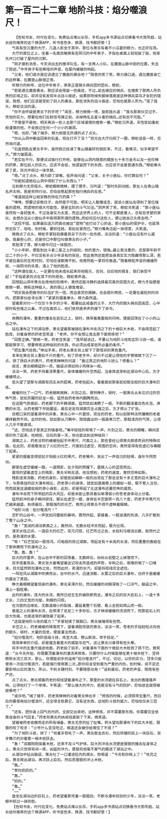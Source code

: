 # 第一百二十二章 地阶斗技：焰分噬浪尺！
        【告知书友，时代在变化，免费站点难以长存，手机app多书源站点切换看书大势所趋，站长给你推荐的这个换源APP，听书音色多、换源、找书都好使！】
       气氛有些沉重的大厅，几道人影坐于其中，那位与萧炎有着不小瓜葛的穆力，也正好在场。
       大厅的首位之上，坐着一名面目略微有些阴沉的中年男子，手指在桌面上轻轻敲了敲，他率先开口打破了屋内的沉默。
       “刚才接到消息，今天派出去的搜寻队伍，有一支两人小队，在魔兽山脉中部的位置，失去了踪迹。”中年男子有些嘶哑的声音，在屋内缓缓的响起。
       “父亲，他们或许是应该遇见了魔兽的袭击吧？”随意的笑了笑，穆力接口道，遇见魔兽身亡的这种事，在魔兽山脉很正常。
       听穆力的称呼，这位中年男子，原来正是狼头佣兵团的团长，穆蛇。
       “若是遇见魔兽袭击，那应该会残留一些痕迹，不过…前去接应的佣兵，在搜索了那两人所负责的区域之后，却并没有发现半点战斗痕迹，如果排除掉失脚掉落悬崖这种佣兵菜鸟才会犯的错误，我想，他们应该是受到了别人的袭击，那些消失的战斗痕迹，恐怕也是那人所为。”摇了摇头，穆蛇淡淡的道。
       “你不会怀疑是萧炎下的手吧？”闻言，穆力微微一愣，旋即摇头道：“我与那家伙交过手，凭他的实力，想要在他们反射信号弹之前，杀掉两名五星斗者的佣兵…还有些不可能。”
       “不管是不是他，明天再派一些人去那个区域谨慎的搜索一番。”穆蛇沉声道，天性犹如毒蛇般谨慎的他，不会放过任何一个小小的漏洞。
       “嗯，也好。”摊了摊手，穆力倒是无所谓的点了点头。
       “你从山洞中搬运回来的石盒，现在打开了没？”目光在大厅扫视了一圈，穆蛇话音一转，忽然询问道。
       “石盒钥匙在萧炎手中，虽然我已经请了青山镇最好的锁匠来，不过，看情况，似乎希望不大。”穆力皱眉道。
       “若实在不行，那便试试强行打开吧，能够在山洞内随意的摆放七十多万金币以及一些珍稀的药草，那位前人的实力，应该不会低，他遗留而下的东西，也应该不会是普通东西。”穆蛇拳头紧了紧，目光中掠过一抹贪婪。
       “嗯。”点了点头，穆力舔了舔嘴，低声询问道：“父亲，关于小医仙，你打算如何？”
       “你能知道她在山洞中得到了什么东西么？”
       见到穆力无奈摇头，穆蛇眼眸微眯，摆了摆手，沉吟道：“暂时先别动她，那女人在青山镇名声太响，若是贸然行动，恐怕会惹起那些独行佣兵的反感。”
       “难道就这样让她安稳的待在万药斋？”
       “嘿嘿，想要过安稳日子，自然是不可能，明天让人散播谣言，就说小医仙在得到了某位强者的遗物，而遗物的很大可能性，便是玄阶的斗气功法。”阴声笑了笑，穆蛇冷笑道：“那小医仙虽然有一身好医术，不过自身实力太差，而且这世界上的人，可不全都是善人，总有些贪婪的家伙，会想办法从小医仙手中取得那所谓的遗物…而如何应付这些人，便让她自己头疼去吧。”
       “这招不错，如果最后连万药斋也被这“遗物”给打动了心的话，那小医仙的保护伞，也就荡然无存了，哈哈，到时候，要抓住她，易如反掌而已。”穆力嘴角泛起一抹得意，大笑道。
       微微点了点头，穆蛇手掌轻轻摸着耳朵下方的一处伤疤，淡淡的道：“小医仙没有什么威胁，我最担心的，还是你口中那位叫做萧炎的小子。”
       笑脸滞了滞，穆力眼中闪过一抹狠厉。
       “小小年龄，便能到达斗者二星之上的级别，他的潜力，很强…最让我注重的，还是那年龄不过二十的小子，不仅没有半点少年该有的张狂，而且竟然还能把自身真实实力隐藏得那么深，若不是在最后的生死时刻，恐怕任谁都猜不到，他竟然能一掌将你轰退。”随着穆蛇声音的缓缓所叙，一抹阴冷的杀意，涌上了他的脸庞。
       “这种潜在敌人，一定要在他未成长起来将他毁灭，否则，日后他的报复，我们承受不起！”手指紧紧的点在耳下的伤疤处，穆蛇寒声道。
       回想起山洞中萧炎在绝地的险境中，竟然还能冷静的选择最完美的突围方式，穆力手指便是微微一颤，拥有这种敌人，真的很让人寝食难安。
       “明天我会把搜寻的队伍扩充一倍，而且悬赏的报酬，也会提升两倍，一定要在最短的时间内，把那家伙给寻出来！”紧紧的握着拳头，穆力森然道。
       望着那对付一个仅仅十多岁的少年，都要如此戒备的父子，大厅内的狼头佣兵团高层，心中顿时有些嗤之以鼻，不过在面目上，他们依然是恭声的接下了命令。
       ……
       奔腾的瀑布，重重的撞击在岩石之上，顿时，携带着轰雷般的闷响，便是回荡在了小小的山谷之中。
       站在瀑布之下的湖泊旁，萧炎望着那被插在瀑布冲击流之下的十根巨大木桩，不由得苦起了脸庞，对着身旁的药老苦笑道：“老师，你不会想让我去那下面修炼吧？”
       “回答正确。”微微一笑，药老含笑道：“我早就说过，不要以为地阶斗技和玄阶斗技一般，谁都能够学习，想要修炼这种级别的东西，你必须达成某些所必备的条件。”
       “把玄重尺给我。”伸出手来，药老从萧炎背上取下了那怪异的黑色重尺。
       本来在萧炎背上重如千斤的重尺，到了药老手中，却只不过是让得他的手臂微微下沉了一点，扬了扬巨大的黑尺，药老笑眯眯的问道：“看过真正的地阶斗技么？想看么？”
       闻言，萧炎眼睛猛的一亮，脑袋点得如同小鸡啄米一般。
       淡淡一笑，药老手持着漆黑重尺，身体缓缓的升空而起，当身体逐渐到达湖泊中心后，方才缓缓停止。
       低头望了望那与湖面有四五米的距离，药老抬起头，看着面前那条犹如银龙般的巨大瀑布匹练。
       缓缓的吐了一口气，药老眼眸微眯，片刻之后，骤然睁开，顿时，一股萧炎从未见识过的恐怖气势，犹如苏醒的巨龙一般，猛然自药老体内翻腾而出。
       在这股气势面前，药老脚下的平静湖面，猛然犹如沸腾了一般，不断的翻滚着白色水泡，沸腾的水泡，从药老脚下开始蔓延，最后足足将湖面完全占据之后，方才停止了扩张。
       目瞪口呆的望着湖中的异象，萧炎心中一片震惊，现在的药老，和以前那种淡然慵懒的老者模样截然不同，此时的他，犹如那从刀鞘中，隐隐露出的一股森寒刀芒，那股凌厉的气势，让得人几乎不敢直视。
       “这，恐怕这才是真正的强者吧…”嘴中轻轻的呢喃了一声，片刻之后，萧炎的眼瞳，瞬间变得炽热了起来，他相信，日后的某一天，他也能达到这种级别！
       湖面之上，药老淡然的缓缓抬起手中黑尺，尺面之上，那些曾经让得萧炎颇感奇异的特殊纹路，在此刻，却是散发出了火红的光芒，尺面划过虚空，周围的空间，竟然变得有些虚幻与模糊了起来。
       紧紧的握着变得犹如夕阳般火红的黑尺，药老嘴中，发出了一声低沉的轻喝，身形乍然而动。
       脚掌在虚空缓缓一踏，一道残影，在夕阳的照耀下，震撼人心的显现而出。
       震惊的望着虚空上的残影，萧炎半晌无语，他没想到，药老的速度，竟然恐怖如斯。
       残影逐渐消散，药老的身形，却是犹如瞬移一般的出现在了那足足有十多丈宽的巨大瀑布之下，与那悬挂的巨大瀑布相比，药老渺小的身体，就犹如是画卷上的蝼蚁一般，极不惹人注目，然而就是这道蝼蚁般的渺小身影，此刻，却是带起了比这瀑布还要恐怖的威势。
       瀑布冲击而下所带起的巨大风压，却是未能让那具看似单薄弱小的苍老身体动上分毫。
       猛然前冲的身子瞬间顿住，脚尖在虚空一蹬，身体在半空旋转一百八十度，药老手中黑尺光芒越来越盛，到得最后，那股强烈的光芒，竟然让得萧炎不得不虚眯着眼睛。
       “地阶斗技：焰分噬浪尺！”
       空旷的山谷中，一声犹如闷雷般的暴响，骤然炸起，紧接着，一股汹涌的热浪，几乎扩散到了整个山谷之中。
       “轰！”宽阔的湖泊表面之上，轰然间，无数水柱冲天而起，极为壮观。
       漫天水柱之间，一道巨大的红芒，突兀闪现，红芒所过之处，水柱利马烟消云散，取而代之的，是弥漫的水雾。
       “嘭！”红芒犹如一股惊鸿，闪电般的掠过湖面，荡起足有十米高的水浪，然后重重的轰砸在了那奔腾而下的瀑布之上。
       “轰，轰，轰！”
       巨大的炸雷声，在山谷中不断的回荡着，无数碎石，纷纷从岩壁之上掉落而下。
       双手捂着耳朵，萧炎张大着嘴望着这记攻击所造成的声势，半晌之后，艰难的咽了一口唾沫，目光猛然转向瀑布之处，然而此时，弥漫的水汽，却是将视线完全遮住。
       一阵狂风从湖面中吹拂而出，谷中的水汽，迅速消散，水雾之后的巨大瀑布，也终于是缓缓的露出了真容。
       睁大着眼睛望着现身的瀑布，萧炎呆滞片刻，然后缓缓的闭眼深吸了一口凉气，脑袋之中，涌上一股眩晕。
       此时的瀑布，庞大的水流，竟然已经生生的被砍断而去，瀑布之后的巨大岩石上，一道十多丈长，三四丈宽的沟壑，刺眼的闪现。
       在沟壑的边缘处，无数道细小的裂缝，蔓延着整个石壁，看上去犹如爬山虎一般。
       悬崖之上的瀑布水流，在停滞了足足二十多秒后，方才继续缓缓的流淌而下，而那岩石上的巨大伤痕，也是逐渐的被隐蔽了起来。
       “这就是地阶斗技的威力？”手掌轻揉了揉胸口，萧炎被堵得有些慌。
       半空之上，药老缓缓的降落而下，望着满脸惊骇的萧炎，淡淡一笑，苍老的手指轻轻点向他的额头，顿时，大量的信息，便是灌注而进。
       “焰分噬浪尺，地阶低级斗技，炼至大成，劈山断浪，举手投足。”
       简简单单的介绍，却是蕴含着莫大的威能与狂气，这让萧炎兴奋得有些头晕。
       将手中的玄重尺插进地面，药老拍了拍手，对着瀑布下面的十根巨大木桩扬了扬下巴，微笑道：“从今天开始，你需要顶着瀑布的激流来修炼，只要你什么时候能够在第十根木桩下，坚持劈砍水流三百次，那么，你便能初步的运用“焰分噬浪尺”，不过，切记，以你的实力，顶多只能使用一次焰分噬浪尺，若是强行使用第二次…那你将会受到极为严重的内伤，到时候，说不定还要影响以后的潜力，所以，不到关键时刻，不要随意动用！”话到最后，药老的声音，隐隐有些严厉。
       点了点头，萧炎顺着药老的视线望着瀑布之下，那里的水流砸在巨石上，发出的轰隆隆声响，让得他打了一个哆嗦，干笑道: “那么强大的冲力，若是没有斗气的防护，恐怕进去就得被砸晕吧？”
       “或许吧。”摊了摊手，药老笑眯眯的对着萧炎伸出手：“修炼的时候，必须佩带玄重尺，而日后你要使用焰分噬浪尺，还全得全依靠它，没有这东西，这地阶斗技的威力，恐怕怕仅余三层了。”
       “还有，把你身上回气的丹药，全部交出来吧，这种修炼，并不需要那东西，你需要完全依靠自身的斗气回复。”药老将萧炎的纳戒径直取了下来，微笑道。
       望着被药老收缴而走的所有储备，萧炎无奈的扯了扯嘴，转头望向那瀑布下的巨大木桩，狠狠的咬了咬牙：“小爷什么苦没吃过，难道还会被你给难住了不成？”
       “为了地阶斗技，拼了！”咬着牙怒吼了一声，萧炎脱去衣衫，然后矫健的跃上一块巨石，张牙舞爪的对着第一根木桩跃去。
       “轰！”双脚刚刚挨着木桩，还来不及斗气护体，巨大的冲击水流便是狠狠的撞击在身体之上，萧炎只觉得背间一疼，凶猛的冲力，便是将他毫不客气的踢进了湖泊之中。
       从湖泊中钻出脑袋，萧炎吐了一口灌进肚内的湖水，怒喝道：“今天和你耗上了！”吼完之后，萧炎爬出湖泊，再次跃上巨石，然后恶狠狠的冲上木桩。
       “轰…”
       “草你奶奶的。”
       “轰…”
       “妈的。”
       “轰…”
       “……”
       盘坐在湖泊边的巨石上，药老望着那凭着一股倔劲，不断与瀑布较劲的少年，淡淡一笑，老眼中掠过一抹欣慰。
       【告知书友，时代在变化，免费站点难以长存，手机app多书源站点切换看书大势所趋，站长给你推荐的这个换源APP，听书音色多、换源、找书都好使！】
